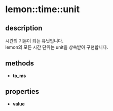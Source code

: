 lemon::time::unit
====

description
----
시간의 기본이 되는 유닛입니다.<br>
lemon의 모든 시간 단위는 unit을 상속받아 구현합니다.

methods
----
* __to_ms__

properties
----
* __value__
